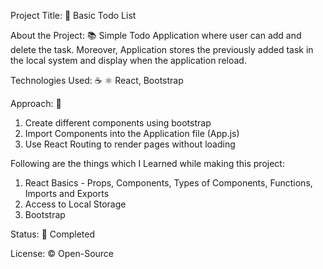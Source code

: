 Project Title: 📛
Basic Todo List 

About the Project: 📚
Simple Todo Application where user can add and delete the task. Moreover, Application stores the previously added task in the local system and display when the application reload. 

Technologies Used: ☕️ ⚛️
React, Bootstrap

Approach: 🚶
1. Create different components using bootstrap  
2. Import Components into the Application file (App.js)
3. Use React Routing to render pages without loading

Following are the things which I Learned while making this project:
1. React Basics - Props, Components, Types of Components, Functions, Imports and Exports
2. Access to Local Storage
3. Bootstrap

Status: 📶
Completed

License: ©️
Open-Source
